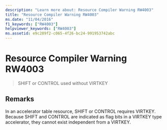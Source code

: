 ```yaml
---
description: "Learn more about: Resource Compiler Warning RW4003"
title: "Resource Compiler Warning RW4003"
ms.date: "11/04/2016"
f1_keywords: ["RW4003"]
helpviewer_keywords: ["RW4003"]
ms.assetid: e9c289f2-c065-4f26-bc24-991953742abc
---
```

# Resource Compiler Warning RW4003

> SHIFT or CONTROL used without VIRTKEY

## Remarks

In an accelerator table resource, SHIFT or CONTROL requires VIRTKEY. Because SHIFT and CONTROL are indicated as flag bits in a VIRTKEY type accelerator, they cannot exist independent from a VIRTKEY.
